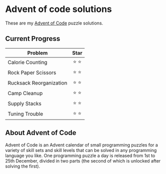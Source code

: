 # Advent of code solutions

These are my [Advent of Code](https://adventofcode.com/) puzzle solutions.

Current Progress
--------------------

| Problem                       | Star  |
| ------------------------------| :---: |
| Calorie Counting              | ⭐ ⭐ |
| Rock Paper Scissors           | ⭐ ⭐ |
| Rucksack Reorganization       | ⭐ ⭐ |
| Camp Cleanup                  | ⭐ ⭐ |
| Supply Stacks                 | ⭐ ⭐ |
| Tuning Trouble                | ⭐ ⭐ |


About Advent of Code
--------------------

Advent of Code is an Advent calendar of small programming puzzles
for a variety of skill sets and skill levels that can be solved in any
programming language you like. One programming puzzle a day is released from 1st
to 25th December, divided in two parts (the second of which is unlocked after
solving the first).
